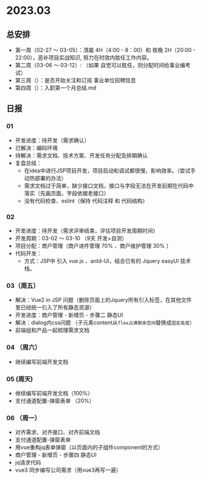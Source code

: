 # 2023.03 
## 总安排

- 第一周（02-27 ～ 03-05）：清晨 4H（4:00 - 8：00）和 夜晚 2H（20:00 - 22:00），恶补项目实战知识, 努力在时效内胜任工作内容。
- 第二周（03-06 ～ 03-12）: （如果 自觉可以胜任，则分配时间给事业编考试）
- 第三周（）：是否开始关注和订阅 事业单位招聘信息
- 第四周（）：入职第一个月总结.md

## 日报

### 01
- 开发进度：待开发（需求确认） 
- 已解决：编码环境
- 待解决：需求文档、技术方案、开发任务分配及排期确认
- 复盘总结：
  - 在idea中进行JSP项目开发，项目启动和调试都很慢，影响效率。（尝试手动热部署的办法）
  - 需求文档过于简单，缺少接口文档，接口与字段无法在开发前期在代码中落实（先画页面，字段依据老接口）
  - 没有代码检查、eslint（保持 代码注释 和 代码结构）

### 02
- 开发进度：待开发（需求评审结束，评估项目开发周期时间）
- 开发周期：03-02 ～ 03-10 （9天 开发+自测）
- 项目分配：商户管理（商户进件管理 70% 、商户维护管理 30% ）
- 代码开发：
  - 方式：JSP中 引入 vue.js 、antd-UI，结合已有的 Jquery easyUI 技术栈。

### 03（周五）
- 解决：Vue2 in JSP 问题（删除页面上的Jquery所有引入标签，在其他文件里已经统一引入了所有静态资源）
- 开发进度：商户管理 - 新增页 - 步骤二 静态UI
- 解决：dialog内css问题 （子元素content从`flex占满剩余空间`替换成`固定高度`）
- 前端组和产品一起梳理需求文档

### 04 （周六）
- 继续编写前端开发文档

### 05 (周天)
- 继续编写前端开发文档（100%）
- 支付通道配置-弹窗表单 （20%）

### 06 （周一）
- 对齐需求、对齐接口、对齐前端文档
- 支付通道配置-弹窗表单
- 用vue重构jq表单弹窗（以页面内的子组件component的方式）
- 商户管理 - 新增页 - 步骤四 静态UI
- jq请求代码
- vue3 同步编写公司需求（用vue3再写一遍）